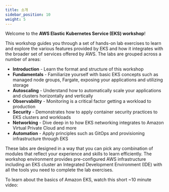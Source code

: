 ```yaml
---
title: 소개
sidebar_position: 10
weight: 5
---
```


Welcome to the **AWS Elastic Kubernetes Service (EKS) workshop**!

This workshop guides you through a set of hands-on lab exercises to learn and explore the various features provided by EKS and how it integrates with the broader set of services offered by AWS. The labs are grouped across a number of areas:

- **Introduction** - Learn the format and structure of this workshop
- **Fundamentals** - Familiarize yourself with basic EKS concepts such as managed node groups, Fargate, exposing your applications and utilizing storage
- **Autoscaling** - Understand how to automatically scale your applications and clusters horizontally and vertically
- **Observability** - Monitoring is a critical factor getting a workload to production
- **Security** - Demonstrates how to apply container security practices to EKS clusters and workloads
- **Networking** - Dive deep in to how EKS networking integrates to Amazon Virtual Private Cloud and more
- **Automation** - Apply principles such as GitOps and provisioning infrastructure through EKS

These labs are designed in a way that you can pick any combination of modules that reflect your experience and skills to learn efficiently. The workshop environment provides pre-configured AWS infrastructure including an EKS cluster an Integrated Development Environment (IDE) with all the tools you need to complete the lab exercises.

To learn about the basics of Amazon EKS, watch this short \~10 minute video:

<ReactPlayer controls url="https://www.youtube.com/watch?v=E956xeOt050" /> <br />